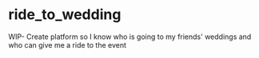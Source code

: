 ride_to_wedding
===============

WIP- Create platform so I know who is going to my friends' weddings and who can give me a ride to the event
